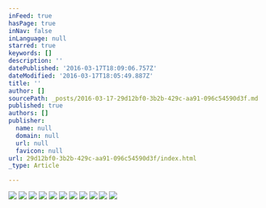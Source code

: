 ```yaml
---
inFeed: true
hasPage: true
inNav: false
inLanguage: null
starred: true
keywords: []
description: ''
datePublished: '2016-03-17T18:09:06.757Z'
dateModified: '2016-03-17T18:05:49.887Z'
title: ''
author: []
sourcePath: _posts/2016-03-17-29d12bf0-3b2b-429c-aa91-096c54590d3f.md
published: true
authors: []
publisher:
  name: null
  domain: null
  url: null
  favicon: null
url: 29d12bf0-3b2b-429c-aa91-096c54590d3f/index.html
_type: Article

---
```

![](https://s3-us-west-2.amazonaws.com/the-grid-img/p/f1e4e4f8634d7c0f2c42e0f388d7d18e92ab28a1.jpg)
![](https://the-grid-user-content.s3-us-west-2.amazonaws.com/f1607412-c60b-4588-b3e4-405290658a30.jpg)
![](https://the-grid-user-content.s3-us-west-2.amazonaws.com/d29ae7ff-de97-4eaa-b331-6471946b5e6e.jpg)
![](https://the-grid-user-content.s3-us-west-2.amazonaws.com/2ff35c6d-b4c4-430c-a51a-290acf0f72ae.jpg)
![](https://the-grid-user-content.s3-us-west-2.amazonaws.com/aafe72b5-8b30-4318-853c-e17695e3a800.jpg)
![](https://the-grid-user-content.s3-us-west-2.amazonaws.com/09046cd2-0405-411f-8b61-bdcd758939e8.jpg)
![](https://the-grid-user-content.s3-us-west-2.amazonaws.com/e9123f7f-adf1-4183-a1ed-596e92c88551.jpg)
![](https://the-grid-user-content.s3-us-west-2.amazonaws.com/b3f6a108-1b76-40b1-86af-ade400cf6f57.jpg)
![](https://the-grid-user-content.s3-us-west-2.amazonaws.com/6be66af5-1a97-462f-90ee-3bd78f3dbcde.jpg)
![](https://the-grid-user-content.s3-us-west-2.amazonaws.com/e9b1f257-2f27-4f54-8416-9329e5db4e52.jpg)
![](https://the-grid-user-content.s3-us-west-2.amazonaws.com/ce4dd3d3-ff32-4556-a394-ef1fb89c6a75.jpg)